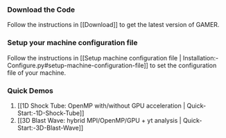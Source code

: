 ### Download the Code

Follow the instructions in [[Download]] to get the latest version of GAMER.

### Setup your machine configuration file

Follow the instructions in [[Setup machine configuration file | Installation:-Configure.py#setup-machine-configuration-file]] to set the configuration file of your machine.

### Quick Demos

1. [[1D Shock Tube: OpenMP with/without GPU acceleration | Quick-Start:-1D-Shock-Tube]]
2. [[3D Blast Wave: hybrid MPI/OpenMP/GPU + yt analysis | Quick-Start:-3D-Blast-Wave]]